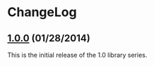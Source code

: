 # ChangeLog
        
## [1.0.0](https://github.com/commtech/netfscc/releases/tag/v2.0.0) (01/28/2014)
This is the initial release of the 1.0 library series.
